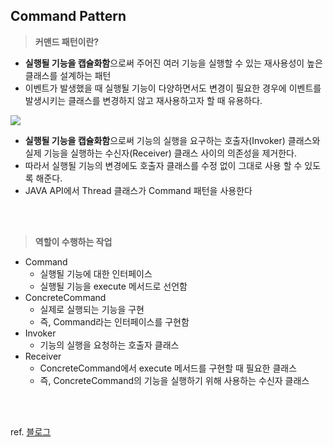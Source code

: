 ## Command Pattern

> **커맨드 패턴이란?**
- **실행될 기능을 캡슐화함**으로써 주어진 여러 기능을 실행할 수 있는 재사용성이 높은 클래스를 설계하는 패턴
- 이벤트가 발생했을 때 실행될 기능이 다양하면서도 변경이 필요한 경우에 이벤트를 발생시키는 클래스를 변경하지 않고 재사용하고자 할 때 유용하다.

<img src="https://gmlwjd9405.github.io/images/design-pattern-command/command-pattern.png"/>

- **실행될 기능을 캡슐화함**으로써 기능의 실행을 요구하는 호출자(Invoker) 클래스와 실제 기능을 실행하는 수신자(Receiver) 클래스 사이의 의존성을 제거한다.
- 따라서 실행될 기능의 변경에도 호출자 클래스를 수정 없이 그대로 사용 할 수 있도록 해준다.
- JAVA API에서 Thread 클래스가 Command 패턴을 사용한다

<br>
<br>

> **역할이 수행하는 작업**

- Command
    - 실행될 기능에 대한 인터페이스
    - 실행될 기능을 execute 메서드로 선언함
- ConcreteCommand
    - 실제로 실행되는 기능을 구현
    - 즉, Command라는 인터페이스를 구현함
- Invoker
    - 기능의 실행을 요청하는 호출자 클래스
- Receiver
    - ConcreteCommand에서 execute 메서드를 구현할 때 필요한 클래스
    - 즉, ConcreteCommand의 기능을 실행하기 위해 사용하는 수신자 클래스
<br>
<br>



ref. <a href="https://gmlwjd9405.github.io/2018/07/07/command-pattern.html">블로그</a>
